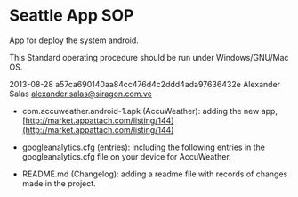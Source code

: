 Seattle App SOP
===============

App for deploy the system android.

This Standard operating procedure should be run under Windows/GNU/Mac OS.

2013-08-28 a57ca690140aa84cc476d4c2ddd4ada97636432e  Alexander Salas  <alexander.salas@siragon.com.ve>

   * com.accuweather.android-1.apk (AccuWeather): adding the new app, [http://market.appattach.com/listing/144](http://market.appattach.com/listing/144)
   
   * googleanalytics.cfg (entries): including the following entries in the googleanalytics.cfg file on your device for AccuWeather.

   * README.md (Changelog): adding a readme file with records of changes made in the project.
	